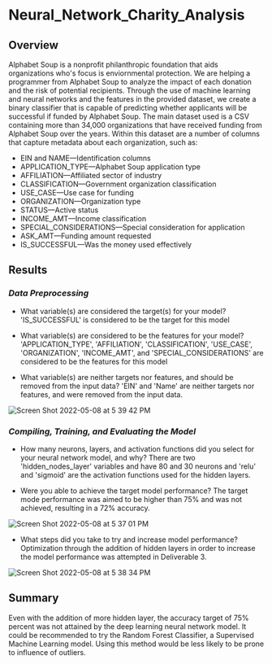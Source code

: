 # Neural_Network_Charity_Analysis

## Overview
Alphabet Soup is a nonprofit philanthropic foundation that aids organizations who's focus is enviornmental protection. We are helping a programmer from Alphabet Soup to analyze the impact of each donation and the risk of potential recipients.
Through the use of machine learning and neural networks and the features in the provided dataset, we create a binary classifier that is capable of predicting whether applicants will be successful if funded by Alphabet Soup.
The main dataset used is a CSV containing more than 34,000 organizations that have received funding from Alphabet Soup over the years. Within this dataset are a number of columns that capture metadata about each organization, such as:

* EIN and NAME—Identification columns
* APPLICATION_TYPE—Alphabet Soup application type
* AFFILIATION—Affiliated sector of industry
* CLASSIFICATION—Government organization classification
* USE_CASE—Use case for funding
* ORGANIZATION—Organization type
* STATUS—Active status
* INCOME_AMT—Income classification
* SPECIAL_CONSIDERATIONS—Special consideration for application
* ASK_AMT—Funding amount requested
* IS_SUCCESSFUL—Was the money used effectively

## Results
### *Data Preprocessing*

* What variable(s) are considered the target(s) for your model?
'IS_SUCCESSFUL' is considered to be the target for this model

* What variable(s) are considered to be the features for your model?
'APPLICATION_TYPE', 'AFFILIATION', 'CLASSIFICATION', 'USE_CASE', 'ORGANIZATION', 'INCOME_AMT', and 'SPECIAL_CONSIDERATIONS' are considered to be the features for this model

* What variable(s) are neither targets nor features, and should be removed from the input data?
'EIN' and 'Name' are neither targets nor features, and were removed from the input data.

![Screen Shot 2022-05-08 at 5 39 42 PM](https://user-images.githubusercontent.com/95504135/167316900-b9f072b5-536b-413b-8c88-51bb7936bf89.png)


### *Compiling, Training, and Evaluating the Model*

* How many neurons, layers, and activation functions did you select for your neural network model, and why?
There are two 'hidden_nodes_layer' variables and have 80 and 30 neurons and 'relu' and 'sigmoid' are the activation functions used for the hidden layers.

* Were you able to achieve the target model performance?
The target mode performance was aimed to be higher than 75% and was not achieved, resulting in a 72% accuracy.

![Screen Shot 2022-05-08 at 5 37 01 PM](https://user-images.githubusercontent.com/95504135/167316827-dc68eb66-6876-47be-9d24-57f149223ae3.png)

* What steps did you take to try and increase model performance?
Optimization through the addition of hidden layers in order to increase the model performance was attempted in Deliverable 3.

![Screen Shot 2022-05-08 at 5 38 34 PM](https://user-images.githubusercontent.com/95504135/167316856-4714b452-90c9-4e1f-a225-85ea7e664399.png)


## Summary
Even with the addition of more hidden layer, the accuracy target of 75% percent was not attained by the deep learning neural network model. It could be recommended to try the Random Forest Classifier, a Supervised Machine Learning model. Using this method would be less likely to be prone to influence of outliers.
